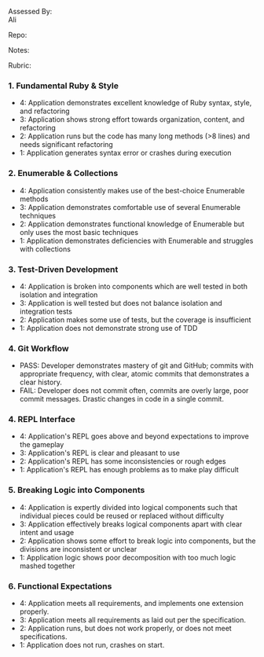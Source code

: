 Assessed By:  
Ali

Repo:

Notes:

Rubric:

### 1. Fundamental Ruby & Style

* 4:  Application demonstrates excellent knowledge of Ruby syntax, style, and refactoring
* 3:  Application shows strong effort towards organization, content, and refactoring
* 2:  Application runs but the code has many long methods (>8 lines) and needs significant refactoring
* 1:  Application generates syntax error or crashes during execution

### 2. Enumerable & Collections

* 4: Application consistently makes use of the best-choice Enumerable methods
* 3: Application demonstrates comfortable use of several Enumerable techniques
* 2: Application demonstrates functional knowledge of Enumerable but only uses the most basic techniques
* 1: Application demonstrates deficiencies with Enumerable and struggles with collections

### 3. Test-Driven Development

* 4: Application is broken into components which are well tested in both isolation and integration
* 3: Application is well tested but does not balance isolation and integration tests
* 2: Application makes some use of tests, but the coverage is insufficient
* 1: Application does not demonstrate strong use of TDD

### 4. Git Workflow

* PASS:  Developer demonstrates mastery of git and GitHub; commits with appropriate frequency, with clear, atomic commits that demonstrates a clear history.
* FAIL: Developer does not commit often, commits are overly large, poor commit messages. Drastic changes in code in a single commit.

### 4. REPL Interface

* 4: Application's REPL goes above and beyond expectations to improve the gameplay
* 3: Application's REPL is clear and pleasant to use
* 2: Application's REPL has some inconsistencies or rough edges
* 1: Application's REPL has enough problems as to make play difficult

### 5. Breaking Logic into Components

* 4: Application is expertly divided into logical components such that individual pieces could be reused or replaced without difficulty
* 3: Application effectively breaks logical components apart with clear intent and usage
* 2: Application shows some effort to break logic into components, but the divisions are inconsistent or unclear
* 1: Application logic shows poor decomposition with too much logic mashed together

### 6. Functional Expectations

* 4: Application meets all requirements, and implements one extension properly.
* 3: Application meets all requirements as laid out per the specification.
* 2: Application runs, but does not work properly, or does not meet specifications.
* 1: Application does not run, crashes on start.
